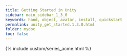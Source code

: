 ```yaml
---
title: Getting Started in Unity
sidebar: main_sidebar_1_3_0
keywords: hand, object, avatar, install, quickstart
permalink: unity_get_started.1.3.0.html
folder: mydoc
toc: false
---
```

 
{% include custom/series_acme.html %}
